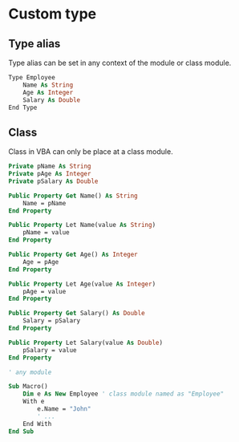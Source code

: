 # Custom type

## Type alias

Type alias can be set in any context of the module or class module.

```vb
Type Employee
    Name As String
    Age As Integer
    Salary As Double
End Type
```

## Class

Class in VBA can only be place at a class module.

```vb
Private pName As String
Private pAge As Integer
Private pSalary As Double

Public Property Get Name() As String
    Name = pName
End Property

Public Property Let Name(value As String)
    pName = value
End Property

Public Property Get Age() As Integer
    Age = pAge
End Property

Public Property Let Age(value As Integer)
    pAge = value
End Property

Public Property Get Salary() As Double
    Salary = pSalary
End Property

Public Property Let Salary(value As Double)
    pSalary = value
End Property
```

```vb
' any module

Sub Macro()
    Dim e As New Employee ' class module named as "Employee"
    With e
        e.Name = "John"
        ' ...
    End With
End Sub
```
